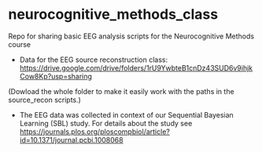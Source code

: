 # neurocognitive_methods_class
Repo for sharing basic EEG analysis scripts for the Neurocognitive Methods course

- Data for the EEG source reconstruction class:
https://drive.google.com/drive/folders/1rU9YwbteB1cnDz43SUD6v9ihjkCow8Kp?usp=sharing

(Dowload the whole folder to make it easily work with the paths in the source_recon scripts.)

- The EEG data was collected in context of our Sequential Bayesian Learning (SBL) study. 
For details about the study see https://journals.plos.org/ploscompbiol/article?id=10.1371/journal.pcbi.1008068
